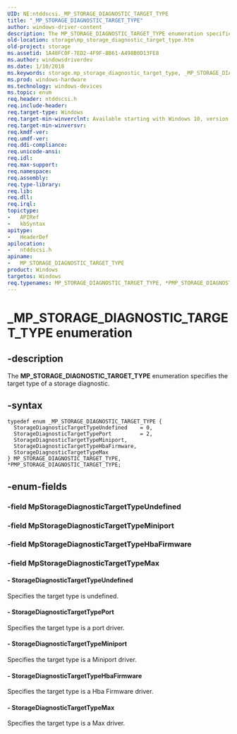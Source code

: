 ```yaml
---
UID: NE:ntddscsi._MP_STORAGE_DIAGNOSTIC_TARGET_TYPE
title: "_MP_STORAGE_DIAGNOSTIC_TARGET_TYPE"
author: windows-driver-content
description: The MP_STORAGE_DIAGNOSTIC_TARGET_TYPE enumeration specifies the target type of a storage diagnostic.
old-location: storage\mp_storage_diagnostic_target_type.htm
old-project: storage
ms.assetid: 1A48FC0F-7ED2-4F9F-8B61-A498B0D13FE8
ms.author: windowsdriverdev
ms.date: 1/10/2018
ms.keywords: storage.mp_storage_diagnostic_target_type, _MP_STORAGE_DIAGNOSTIC_TARGET_TYPE, ntddscsi/StorageDiagnosticTargetTypeMiniport, ntddscsi/StorageDiagnosticTargetTypeHbaFirmware, ntddscsi/MP_STORAGE_DIAGNOSTIC_TARGET_TYPE, ntddscsi/StorageDiagnosticTargetTypeMax, ntddscsi/StorageDiagnosticTargetTypePort, StorageDiagnosticTargetTypeUndefined, StorageDiagnosticTargetTypePort, MP_STORAGE_DIAGNOSTIC_TARGET_TYPE, MP_STORAGE_DIAGNOSTIC_TARGET_TYPE enumeration [Storage Devices], PMP_STORAGE_DIAGNOSTIC_TARGET_TYPE, StorageDiagnosticTargetTypeHbaFirmware, StorageDiagnosticTargetTypeMax, PMP_STORAGE_DIAGNOSTIC_TARGET_TYPE enumeration pointer [Storage Devices], StorageDiagnosticTargetTypeMiniport, *PMP_STORAGE_DIAGNOSTIC_TARGET_TYPE, ntddscsi/PMP_STORAGE_DIAGNOSTIC_TARGET_TYPE, ntddscsi/StorageDiagnosticTargetTypeUndefined
ms.prod: windows-hardware
ms.technology: windows-devices
ms.topic: enum
req.header: ntddscsi.h
req.include-header: 
req.target-type: Windows
req.target-min-winverclnt: Available starting with Windows 10, version 1709.
req.target-min-winversvr: 
req.kmdf-ver: 
req.umdf-ver: 
req.ddi-compliance: 
req.unicode-ansi: 
req.idl: 
req.max-support: 
req.namespace: 
req.assembly: 
req.type-library: 
req.lib: 
req.dll: 
req.irql: 
topictype:
-	APIRef
-	kbSyntax
apitype:
-	HeaderDef
apilocation:
-	ntddscsi.h
apiname:
-	MP_STORAGE_DIAGNOSTIC_TARGET_TYPE
product: Windows
targetos: Windows
req.typenames: MP_STORAGE_DIAGNOSTIC_TARGET_TYPE, *PMP_STORAGE_DIAGNOSTIC_TARGET_TYPE
---
```


# _MP_STORAGE_DIAGNOSTIC_TARGET_TYPE enumeration


## -description


The <b>MP_STORAGE_DIAGNOSTIC_TARGET_TYPE</b> enumeration specifies the target type of a storage diagnostic.


## -syntax


````
typedef enum _MP_STORAGE_DIAGNOSTIC_TARGET_TYPE { 
  StorageDiagnosticTargetTypeUndefined    = 0,
  StorageDiagnosticTargetTypePort         = 2,
  StorageDiagnosticTargetTypeMiniport,
  StorageDiagnosticTargetTypeHbaFirmware,
  StorageDiagnosticTargetTypeMax
} MP_STORAGE_DIAGNOSTIC_TARGET_TYPE, *PMP_STORAGE_DIAGNOSTIC_TARGET_TYPE;
````


## -enum-fields




### -field MpStorageDiagnosticTargetTypeUndefined



### -field MpStorageDiagnosticTargetTypeMiniport



### -field MpStorageDiagnosticTargetTypeHbaFirmware



### -field MpStorageDiagnosticTargetTypeMax




#### - StorageDiagnosticTargetTypeUndefined

Specifies the target type is undefined.


#### - StorageDiagnosticTargetTypePort

Specifies the target type is a port driver.


#### - StorageDiagnosticTargetTypeMiniport

Specifies the target type is a Miniport driver.


#### - StorageDiagnosticTargetTypeHbaFirmware

Specifies the target type is a Hba Firmware driver.


#### - StorageDiagnosticTargetTypeMax

Specifies the target type is a Max driver.

